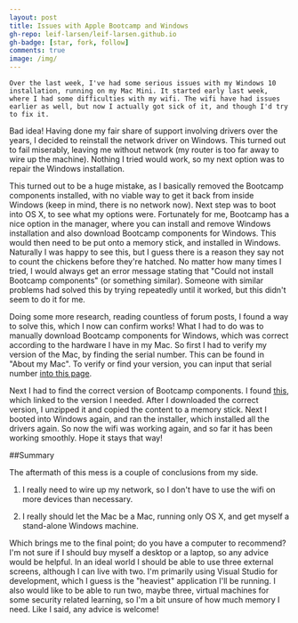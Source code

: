 ```yaml
---
layout: post
title: Issues with Apple Bootcamp and Windows
gh-repo: leif-larsen/leif-larsen.github.io
gh-badge: [star, fork, follow]
comments: true
image: /img/
---
```

    
    Over the last week, I've had some serious issues with my Windows 10 installation, running on my Mac Mini. It started early last week, where I had some difficulties with my wifi. The wifi have had issues earlier as well, but now I actually got sick of it, and though I'd try to fix it.

Bad idea! Having done my fair share of support involving drivers over the years, I decided to reinstall the network driver on Windows. This turned out to fail miserably, leaving me without network (my router is too far away to wire up the machine). Nothing I tried would work, so my next option was to repair the Windows installation. 

This turned out to be a huge mistake, as I basically removed the Bootcamp components installed, with no viable way to get it back from inside Windows (keep in mind, there is no network now). Next step was to boot into OS X, to see what my options were. Fortunately for me, Bootcamp has a nice option in the manager, where you can install and remove Windows installation and also download Bootcamp components for Windows. This would then need to be put onto a memory stick, and installed in Windows. Naturally I was happy to see this, but I guess there is a reason they say not to count the chickens before they're hatched. No matter how many times I tried, I would always get an error message stating that "Could not install Bootcamp components" (or something similar). Someone with similar problems had solved this by trying repeatedly until it worked, but this didn't seem to do it for me.

Doing some more research, reading countless of forum posts, I found a way to solve this, which I now can confirm works! What I had to do was to manually download Bootcamp components for Windows, which was correct according to the hardware I have in my Mac. So first I had to verify my version of the Mac, by finding the serial number. This can be found in "About my Mac". To verify or find your version, you can input that serial number [into this page](http://www.everymac.com/ultimate-mac-lookup/).

Next I had to find the correct version of Bootcamp components. I found [this](https://support.apple.com/downloads/macoscomponents), which linked to the version I needed. After I downloaded the correct version, I unzipped it and copied the content to a memory stick. Next I booted into Windows again, and ran the installer, which installed all the drivers again. So now the wifi was working again, and so far it has been working smoothly. Hope it stays that way! 

##Summary

The aftermath of this mess is a couple of conclusions from my side. 

1. I really need to wire up my network, so I don't have to use the wifi on more devices than necessary.

2. I really should let the Mac be a Mac, running only OS X, and get myself a stand-alone Windows machine. 

Which brings me to the final point; do you have a computer to recommend? I'm not sure if I should buy myself a desktop or a laptop, so any advice would be helpful. In an ideal world I should be able to use three external screens, although I can live with two. I'm primarily using Visual Studio for development, which I guess is the "heaviest" application I'll be running. I also would like to be able to run two, maybe three, virtual machines for some security related learning, so I'm a bit unsure of how much memory I need. Like I said, any advice is welcome!

